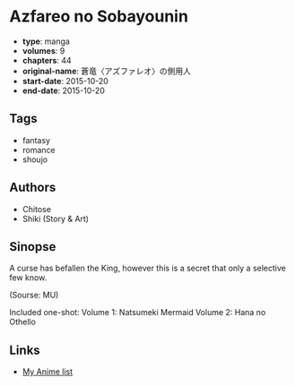 # Azfareo no Sobayounin

-   **type**: manga
-   **volumes**: 9
-   **chapters**: 44
-   **original-name**: 蒼竜〈アズファレオ〉の側用人
-   **start-date**: 2015-10-20
-   **end-date**: 2015-10-20

## Tags

-   fantasy
-   romance
-   shoujo

## Authors

-   Chitose
-   Shiki (Story & Art)

## Sinopse

A curse has befallen the King, however this is a secret that only a selective few know.

(Sourse: MU)

Included one-shot:
Volume 1: Natsumeki Mermaid
Volume 2: Hana no Othello

## Links

-   [My Anime list](https://myanimelist.net/manga/96205/Azfareo_no_Sobayounin)
